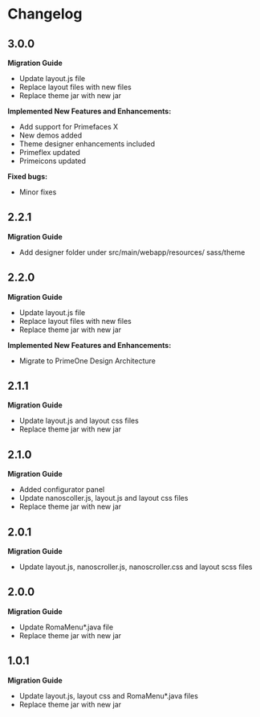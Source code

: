 # Changelog

## 3.0.0

**Migration Guide**

- Update layout.js file
- Replace layout files with new files
- Replace theme jar with new jar

**Implemented New Features and Enhancements:**

- Add support for Primefaces X
- New demos added
- Theme designer enhancements included
- Primeflex updated
- Primeicons updated

**Fixed bugs:**

- Minor fixes

## 2.2.1

**Migration Guide**

- Add designer folder under src/main/webapp/resources/ sass/theme

## 2.2.0

**Migration Guide**

- Update layout.js file
- Replace layout files with new files
- Replace theme jar with new jar

**Implemented New Features and Enhancements:**

- Migrate to PrimeOne Design Architecture

## 2.1.1

**Migration Guide**

- Update layout.js and layout css files
- Replace theme jar with new jar

## 2.1.0

**Migration Guide**

- Added configurator panel
- Update nanoscoller.js, layout.js and layout css files
- Replace theme jar with new jar

## 2.0.1

**Migration Guide**

- Update layout.js, nanoscroller.js, nanoscroller.css and layout scss  files

## 2.0.0

**Migration Guide**

- Update RomaMenu*.java file
- Replace theme jar with new jar

## 1.0.1

**Migration Guide**

- Update layout.js, layout css and RomaMenu*.java files
- Replace theme jar with new jar

